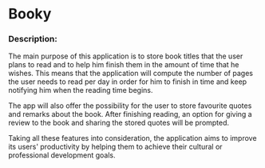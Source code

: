 # Booky

### Description: 
  The main purpose of this application is to store book titles that the user plans to read and to help him finish them in the amount of time that he wishes. This means that the application will compute the number of pages the user needs to read per day in order for him to finish in time and keep notifying him when the reading time begins.
  
  The app will also offer the possibility for the user to store favourite quotes and remarks about the book. After finishing reading, an option for giving a review to the book and sharing the stored quotes will be prompted.
  
  Taking all these features into consideration, the application aims to improve its users' productivity by helping them to achieve their cultural or professional development goals.
